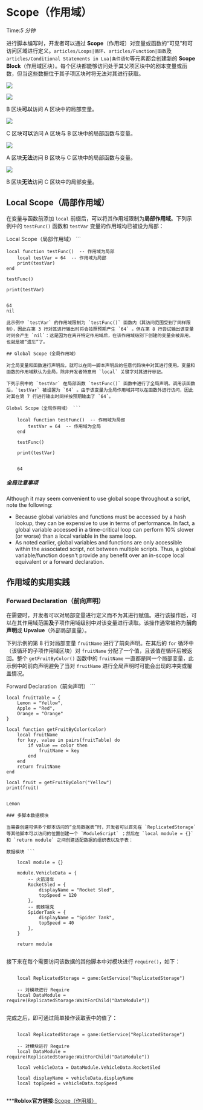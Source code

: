 # Scope（作用域） 
Time:<em>5  分钟</em>

进行脚本编写时，开发者可以通过 **Scope**（作用域）对变量或函数的“可见”和可访问区域进行定义。`articles/Loops|循环`、`articles/Function|函数`及`articles/Conditional Statements in Lua|条件语句`等元素都会创建新的 **Scope Block**（作用域区块）。每个区块都能够访问处于其父项区块中的剧本变量或函数，但当这些数据位于其子项区块时将无法对其进行获取。

![](https://developer.roblox.com/assets/bltd46ee264544ef2f3/Scope-Diagram.png)



![](https://developer.roblox.com/assets/blt0ae9a4266bb09810/Green-Bullet.png)



B 区块**可以**访问 A 区块中的局部变量。

![](https://developer.roblox.com/assets/blt0ae9a4266bb09810/Green-Bullet.png)



C 区块**可以**访问 A 区块与 B 区块中的局部函数与变量。

![](https://developer.roblox.com/assets/blt4250e428bdfc7e26/Red-Bullet.png)



A 区块**无法**访问 B 区块与 C 区块中的局部函数与变量。

![](https://developer.roblox.com/assets/blt4250e428bdfc7e26/Red-Bullet.png)



B 区块**无法**访问 C 区块中的局部变量。

## Local Scope（局部作用域）

在变量与函数前添加 `local` 前缀后，可以将其作用域限制为**局部作用域**。下列示例中的 `testFunc()` 函数和 `testVar` 变量的作用域均已被设为局部：

Local Scope（局部作用域） ```    
    
    local function testFunc()  -- 作用域为局部
    	local testVar = 64  -- 作用域为局部
    	print(testVar)
    end
    
    testFunc()
    
    print(testVar)
    
    
    64
    nil

```
此示例中 `testVar` 的作用域限制为 `testFunc()` 函数内（其访问范围受到了同样限制），因此在第 3 行对其进行输出时将会按照预期产生 `64` 。但在第 8 行尝试输出该变量时则会产生 `nil`：这是因为在离开特定作用域后，在该作用域级别下创建的变量会被弃用，也就是被“遗忘”了。

## Global Scope（全局作用域）

对全局变量和函数进行声明后，就可以在同一脚本声明后的任意代码块中对其进行使用。变量和函数的作用域默认为全局，除非开发者特意用 `local` 关键字对其进行标记。

下列示例中的 `testVar` 在局部函数 `testFunc()` 函数中进行了全局声明。调用该函数后，`testVar` 被设置为 `64` 。由于该变量为全局作用域并可以在函数外进行访问，因此对其在第 7 行进行输出时同样按预期输出了 `64`。

Global Scope（全局作用域） ```    
    
    local function testFunc()  -- 作用域为局部
    	testVar = 64  -- 作用域为全局
    end
    
    testFunc()
    
    print(testVar)
    
    
    64

```
##### 全局注意事项

Although it may seem convenient to use global scope throughout a script, note the following:

  * Because global variables and functions must be accessed by a hash lookup, they can be expensive to use in terms of performance. In fact, a global variable accessed in a time-critical loop can perform 10% slower (or worse) than a local variable in the same loop.
  * As noted earlier, global variables and functions are only accessible within the associated script, not between multiple scripts. Thus, a global variable/function doesn't provide any benefit over an in-scope local equivalent or a forward declaration.

  


## 作用域的实用实践

### Forward Declaration（前向声明）

在需要时，开发者可以对局部变量进行定义而不为其进行赋值。进行该操作后，可以在其作用域范围**及**子项作用域级别中对该变量进行读取。该操作通常被称为**前向声明**或 **Upvalue**（外部局部变量）。

下列示例的第 8 行对局部变量 `fruitName` 进行了前向声明。在其后的 `for` 循环中（该循环的子项作用域区块）对 `fruitName` 分配了一个值，且该值在循环后被返回。整个 `getFruitByColor()` 函数中的 `fruitName` 一直都是同一个局部变量，此示例中的前向声明避免了当对 `fruitName` 进行全局声明时可能会出现的冲突或覆盖情况。

Forward Declaration（前向声明） ```    
    
    local fruitTable = {
    	Lemon = "Yellow",
    	Apple = "Red",
    	Orange = "Orange"
    }
    
    local function getFruitByColor(color)
    	local fruitName
    	for key, value in pairs(fruitTable) do
    		if value == color then
    			fruitName = key
    		end
    	end
    	return fruitName
    end
    
    local fruit = getFruitByColor("Yellow")
    print(fruit)
    
    
    Lemon

```
### 多脚本数据模块

当需要创建可供多个脚本访问的“全局数据表”时，开发者可以首先在 `ReplicatedStorage` 等其他脚本可以访问的位置创建一个 `ModuleScript` ；然后在 `local module = {}` 和 `return module` 之间创建适配数据的组织表以及子表：

数据模块 ```    
    
    local module = {}
    
    module.VehicleData = {
    	-- 火箭滑车
    	RocketSled = {
    		displayName = "Rocket Sled",
    		topSpeed = 120
    	},
    	-- 蜘蛛坦克
    	SpiderTank = {
    		displayName = "Spider Tank",
    		topSpeed = 40
    	},
    }
    
    return module


```
接下来在每个需要访问该数据的其他脚本中对模块进行 `require()`，如下：

```    
    
    local ReplicatedStorage = game:GetService("ReplicatedStorage")
    
    -- 对模块进行 Require
    local DataModule = require(ReplicatedStorage:WaitForChild("DataModule"))


```
完成之后，即可通过简单操作读取表中的值了：

```    
    
    local ReplicatedStorage = game:GetService("ReplicatedStorage")
    
    -- 对模块进行 Require
    local DataModule = require(ReplicatedStorage:WaitForChild("DataModule"))
    
    local vehicleData = DataModule.VehicleData.RocketSled
    
    local displayName = vehicleData.displayName
    local topSpeed = vehicleData.topSpeed


```


***__Roblox官方链接__:[Scope（作用域）](https://developer.roblox.com/zh-cn/articles/Scope)